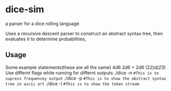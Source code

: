 # dice-sim
a parser for a dice rolling language

Uses a recursive descent parser to construct an abstract syntax tree, then evaluates it to determine probabilities,

## Usage
Some example statements(these are all the same)
    4d6
    2d6 + 2d6
    (2*2)d(2*3)
Use differnt flags while running for differnt outputs
    ./dice -n `#This is to supress frequencey output`
    ./dice -p `#This is to show the abstract syntax tree in ascii art`
    ./dice -l `#This is to show the token stream`
